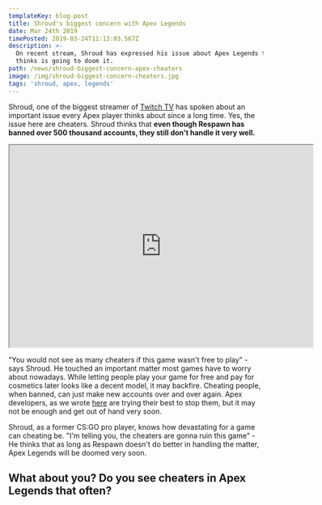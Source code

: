 ```yaml
---
templateKey: blog-post
title: Shroud's biggest concern with Apex Legends
date: Mar 24th 2019
timePosted: 2019-03-24T11:13:03.567Z
description: >-
  On recent stream, Shroud has expressed his issue about Apex Legends that he
  thinks is going to doom it.
path: /news/shroud-biggest-concern-apex-cheaters
image: /img/shroud-biggest-concern-cheaters.jpg
tags: 'shroud, apex, legends'
---
```

Shroud, one of the biggest streamer of <a href='https://www.twitch.tv/'>Twitch TV</a> has spoken about an important issue every Apex player thinks about since a long time. Yes, the issue here are cheaters. Shroud thinks that **even though Respawn has banned over 500 thousand accounts, they still don't handle it very well.**

<iframe width="600" height="400" src="https://clips.twitch.tv/embed?autoplay=false&clip=MoistBlushingRavenFreakinStinkin&tt_content=embed&tt_medium=clips_embed"></iframe>

"You would not see as many cheaters if this game wasn't free to play" - says Shroud. He touched an important matter most games have to worry about nowadays. While letting people play your game for free and pay for cosmetics later looks like a decent model, it may backfire. Cheating people, when banned, can just make new accounts over and over again. Apex developers, as we wrote <a href='https://www.apex-centre.com/news/over-300k-cheaters-banned/'>here</a> are trying their best to stop them, but it may not be enough and get out of hand very soon.

Shroud, as a former CS:GO pro player, knows how devastating for a game can cheating be. "I'm telling you, the cheaters are gonna ruin this game" - He thinks that as long as Respawn doesn't do better in handling the matter, Apex Legends will be doomed very soon.



## What about you? Do you see cheaters in Apex Legends that often?
